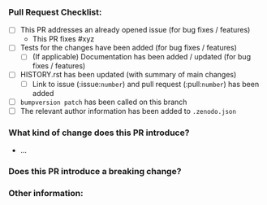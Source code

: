 <!--Please ensure the PR fulfills the following requirements! -->
<!-- If this is your first PR, make sure to add your details to the AUTHORS.rst! -->
### Pull Request Checklist:
- [ ] This PR addresses an already opened issue (for bug fixes / features)
    - This PR fixes #xyz
- [ ] Tests for the changes have been added (for bug fixes / features)
  - [ ] (If applicable) Documentation has been added / updated (for bug fixes / features)
- [ ] HISTORY.rst has been updated (with summary of main changes)
  - [ ] Link to issue (:issue:`number`) and pull request (:pull:`number`) has been added
- [ ] `bumpversion patch` has been called on this branch
- [ ] The relevant author information has been added to `.zenodo.json`

### What kind of change does this PR introduce?

* ...

### Does this PR introduce a breaking change?


### Other information:
